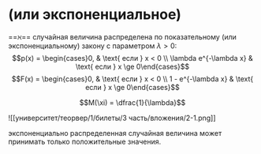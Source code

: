 # (или экспоненциальное)

==$\aleph$== случайная величина распределена по показательному (или экспоненциальному) закону с параметром $\lambda > 0$:
$$p(x) = \begin{cases}0, & \text{ если } x < 0 \\ \lambda e^{-\lambda x} & \text{ если } x \ge 0\end{cases}$$
$$F(x) = \begin{cases}0, & \text{ если } x < 0 \\ 1 - e^{-\lambda x} & \text{ если } x \ge 0\end{cases}$$

$$M(\xi) = \dfrac{1}{\lambda}$$

![[университет/теорвер/1/билеты/3 часть/вложения/2-1.png]]

экспоненциально распределенная случайная величина может принимать только положительные значения.